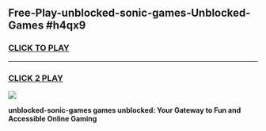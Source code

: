 
## Free-Play-unblocked-sonic-games-Unblocked-Games #h4qx9
<h3>
<a href="https://news.freeplayer.one?title=unblocked-sonic-games&ref=8M">CLICK TO PLAY</a></h3>
<hr>

<h3>
<a href="https://news.freeplayer.one?title=unblocked-sonic-games&ref=8M">CLICK 2 PLAY</a>
  
</h3>

<a href="https://news.freeplayer.one?title=unblocked-sonic-games&ref=8M"><img src="https://clearcache.store/games.png"></a>


**unblocked-sonic-games games unblocked: Your Gateway to Fun and Accessible Online Gaming**
